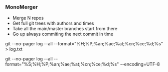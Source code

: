 ### MonoMerger

- Merge N repos
- Get full git trees with authors and times
- Take all the main/master branches start from there
- Go up always commiting the next commit in time

git --no-pager log --all --format="%H;%P;%an;%ae;%at;%cn;%ce;%d;%s" > log.txt

git --no-pager log --all --format="%S;%H;%P;%an;%ae;%at;%cn;%ce;%d;%s" --encoding=UTF-8